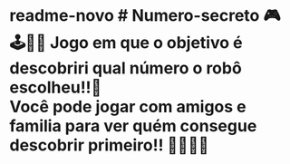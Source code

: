 readme-novo
                          # Numero-secreto
                            🎮🕹🎲🔮
Jogo em que o objetivo é descobriri qual número o robô escolheu!!🤖  
Você pode jogar com amigos e familia para ver quém consegue descobrir primeiro!! 👨‍👩‍👦‍👦
=======


